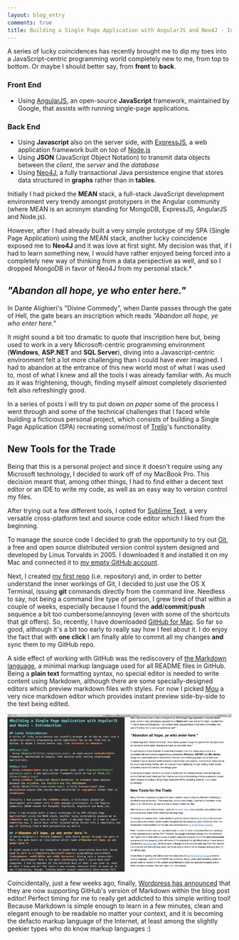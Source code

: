 ```yaml
---
layout: blog_entry
comments: true
title: Building a Single Page Application with AngularJS and Neo4J - Introduction
---
```

A series of lucky coincidences has recently brought me to dip my toes into a JavaScript-centric programming world completely new to me, from top to bottom. Or maybe I should better say, from **front** to **back**.

### Front End
- Using [AngularJS](http://angularjs.org/), an open-source **JavaScript** framework, maintained by Google, that assists with running single-page applications.

### Back End
- Using **Javascript** also on the server side, with [ExpressJS](http://expressjs.com/), a web application framework built on top of [Node.js](http://nodejs.org/)
- Using **JSON** (JavaScript Object Notation) to transmit data objects between the *client*, the *server* and the *database*
- Using [Neo4J](http://www.neo4j.org/), a fully transactional Java persistence engine that stores data structured in **graphs** rather than in **tables**.

Initially I had picked the **MEAN** stack, a full-stack JavaScript development environment very trendy amongst prototypers in the Angular community (where MEAN is an acronym standing for MongoDB, ExpressJS, AngularJS and Node.js).

However, after I had already built a very simple prototype of my SPA (Single Page Application) using the MEAN stack, another lucky coincidence exposed me to **Neo4J** and it was love at first sight. My decision was that, if I had to learn something new, I would have rather enjoyed being forced into a completely new way of thinking from a data perspective as well, and so I dropped MongoDB in favor of Neo4J from my personal stack.*

## *"Abandon all hope, ye who enter here."*
In Dante Alighieri's "Divine Commedy", when Dante passes through the gate of Hell, the gate bears an inscription which reads *"Abandon all hope, ye who enter here."* 

It might sound a bit too dramatic to quote that inscription here but, being used to work in a very Microsoft-centric programming environment (**Windows**, **ASP.NET** and **SQL Server**), diving into a Javascript-centric environment felt a lot more challenging than I could have ever imagined. I had to abandon at the entrance of this new world most of what I was used to, most of what I knew and all the tools I was already familiar with. As much as it was frightening, though, finding myself almost completely disoriented felt also refreshingly good. 

In a series of posts I will try to put down *on paper* some of the process I went through and some of the technical challenges that I faced while building a ficticious personal project, which consists of building a Single Page Application (SPA) recreating some/most of [Trello](https://trello.com/)'s functionality.

## New Tools for the Trade
Being that this is a personal project and since it doesn't require using any Microsoft technology, I decided to work off of my MacBook Pro. This decision meant that, among other things, I had to find either a decent text editor or an IDE to write my code, as well as an easy way to version control my files.

After trying out a few different tools, I opted for [Sublime Text](http://www.sublimetext.com/2), a very versatile cross-platform text and source code editor which I liked from the beginning.

To manage the source code I decided to grab the opportunity to try out [Git](http://git-scm.com/), a free and open source distributed version control system designed and developed by Linus Torvalds in 2005. I downloaded it and installed it on my Mac and connected it to [my empty GitHub account](https://github.com/gallarotti).

Next, I created [my first repo](https://github.com/gallarotti/collaborative-minds) (i.e. repository) and, in order to better understand the inner workings of Git, I decided to just use the OS X Terminal, issuing **git** commands directly from the command line. Needless to say, not being a command line type of person, I grew tired of that within a couple of weeks, especially because I found the **add**/**commit**/**push** sequence a bit too cumbersome/annoying (even with some of the shortcuts that git offers). So, recently, I have downloaded [GitHub for Mac](http://mac.github.com/). So far so good, although it's a bit too early to really say how I feel about it. I do enjoy the fact that with **one click** I am finally able to commit all my changes **and** sync them to my GitHub repo.

A side effect of working with GitHub was the rediscovery of [the Markdown language](http://daringfireball.net/projects/markdown/), a minimal markup language used for all README files in GitHub. Being a **plain text** formatting syntax, no special editor is needed to write content using Markdown, although there are some specially-designed editors which preview markdown files with styles. For now I picked [Mou](http://mouapp.com/) a very nice markdown editor which provides instant preview side-by-side to the text being edited.

![Mou Editor](/assets/2013/12/mou.png)

Coincidentally, just a few weeks ago, finally, [Wordpress has announced](http://1000linesofcode.wordpress.com/2013/12/29/perfect-timing-markdown-on-wordpress/) that they are now supporting GitHub's version of Markdown within the blog post editor! Perfect timing for me to really get addicted to this simple writing tool! Because Markdown is simple enough to learn in a few minutes, clean and elegant enough to be readable no matter your context, and it is becoming the defacto markup language of the Internet, at least among the slightly geekier types who do know markup languages :)
